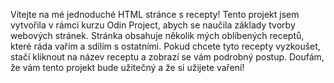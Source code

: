Vítejte na mé jednoduché HTML stránce s recepty! Tento projekt jsem vytvořila v rámci kurzu Odin Project, abych se naučila základy tvorby webových stránek. Stránka obsahuje několik mých oblíbených receptů, které ráda vařím a sdílím s ostatními. Pokud chcete tyto recepty vyzkoušet, stačí kliknout na název receptu a zobrazí se vám podrobný postup. Doufám, že vám tento projekt bude užitečný a že si užijete vaření!
